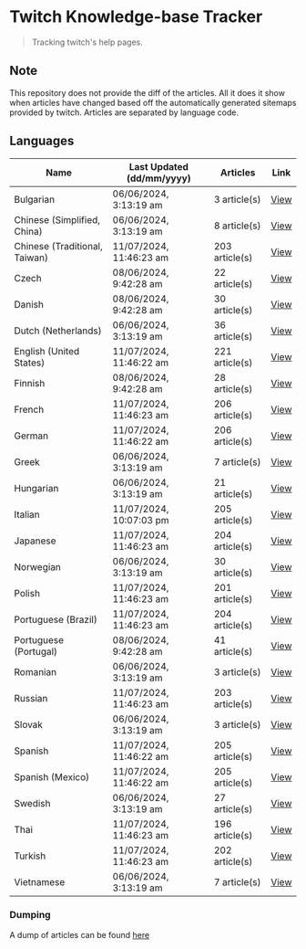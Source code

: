 # Twitch Knowledge-base Tracker
> Tracking twitch's help pages. 

## Note
This repository does not provide the diff of the articles. All it does it show when articles have changed based
off the automatically generated sitemaps provided by twitch. Articles are separated by language code.

## Languages

| Name                          | Last Updated (dd/mm/yyyy) | Articles       | Link                   |
|-------------------------------|---------------------------|----------------|------------------------|
| Bulgarian                     | 06/06/2024, 3:13:19 am    | 3 article(s)   | [View](docs/bg.md)     |
| Chinese (Simplified, China)   | 06/06/2024, 3:13:19 am    | 8 article(s)   | [View](docs/zh_CN.md)  |
| Chinese (Traditional, Taiwan) | 11/07/2024, 11:46:23 am   | 203 article(s) | [View](docs/zh_TW.md)  |
| Czech                         | 08/06/2024, 9:42:28 am    | 22 article(s)  | [View](docs/cs.md)     |
| Danish                        | 08/06/2024, 9:42:28 am    | 30 article(s)  | [View](docs/da.md)     |
| Dutch (Netherlands)           | 06/06/2024, 3:13:19 am    | 36 article(s)  | [View](docs/nl_NL.md)  |
| English (United States)       | 11/07/2024, 11:46:22 am   | 221 article(s) | [View](docs/en_US.md)  |
| Finnish                       | 08/06/2024, 9:42:28 am    | 28 article(s)  | [View](docs/fi.md)     |
| French                        | 11/07/2024, 11:46:23 am   | 206 article(s) | [View](docs/fr.md)     |
| German                        | 11/07/2024, 11:46:22 am   | 206 article(s) | [View](docs/de.md)     |
| Greek                         | 06/06/2024, 3:13:19 am    | 7 article(s)   | [View](docs/el.md)     |
| Hungarian                     | 06/06/2024, 3:13:19 am    | 21 article(s)  | [View](docs/hu.md)     |
| Italian                       | 11/07/2024, 10:07:03 pm   | 205 article(s) | [View](docs/it.md)     |
| Japanese                      | 11/07/2024, 11:46:23 am   | 204 article(s) | [View](docs/ja.md)     |
| Norwegian                     | 06/06/2024, 3:13:19 am    | 30 article(s)  | [View](docs/no.md)     |
| Polish                        | 11/07/2024, 11:46:23 am   | 201 article(s) | [View](docs/pl.md)     |
| Portuguese (Brazil)           | 11/07/2024, 11:46:23 am   | 204 article(s) | [View](docs/pt_BR.md)  |
| Portuguese (Portugal)         | 08/06/2024, 9:42:28 am    | 41 article(s)  | [View](docs/pt_PT.md)  |
| Romanian                      | 06/06/2024, 3:13:19 am    | 3 article(s)   | [View](docs/ro.md)     |
| Russian                       | 11/07/2024, 11:46:23 am   | 203 article(s) | [View](docs/ru.md)     |
| Slovak                        | 06/06/2024, 3:13:19 am    | 3 article(s)   | [View](docs/sk.md)     |
| Spanish                       | 11/07/2024, 11:46:22 am   | 205 article(s) | [View](docs/es.md)     |
| Spanish (Mexico)              | 11/07/2024, 11:46:22 am   | 205 article(s) | [View](docs/es_MX.md)  |
| Swedish                       | 06/06/2024, 3:13:19 am    | 27 article(s)  | [View](docs/sv.md)     |
| Thai                          | 11/07/2024, 11:46:23 am   | 196 article(s) | [View](docs/th.md)     |
| Turkish                       | 11/07/2024, 11:46:23 am   | 202 article(s) | [View](docs/tr.md)     |
| Vietnamese                    | 06/06/2024, 3:13:19 am    | 7 article(s)   | [View](docs/vi.md)     |

### Dumping
A dump of articles can be found [here](docs/RAW.md)